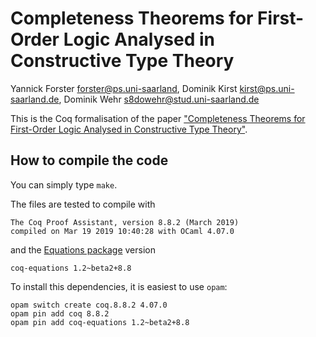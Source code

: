 # Completeness Theorems for First-Order Logic Analysed in Constructive Type Theory

Yannick Forster <forster@ps.uni-saarland>, Dominik Kirst <kirst@ps.uni-saarland.de>, Dominik Wehr <s8dowehr@stud.uni-saarland.de>

This is the Coq formalisation of the paper ["Completeness Theorems for First-Order Logic Analysed in Constructive Type Theory"](https://www.ps.uni-saarland.de/extras/fol-undec/).

## How to compile the code

You can simply type `make`.

The files are tested to compile with

``` shell
The Coq Proof Assistant, version 8.8.2 (March 2019)
compiled on Mar 19 2019 10:40:28 with OCaml 4.07.0
```
and the [Equations package](https://github.com/mattam82/Coq-Equations) version

``` shell
coq-equations 1.2~beta2+8.8

```

To install this dependencies, it is easiest to use `opam`:

``` shell
opam switch create coq.8.8.2 4.07.0
opam pin add coq 8.8.2
opam pin add coq-equations 1.2~beta2+8.8
```
